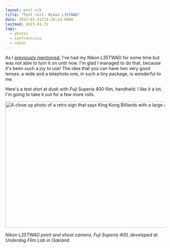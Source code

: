 ```yaml
---
layout: post.njk
title: "Test roll: Nikon L35TWAD"
date: 2023-01-31T14:20:14-0800
lastmod: 2023-01-31
tags: 
  - photos
  - sanfrancisco
  - nikon
---
```

As I [previously mentioned](https://popagandhi.com/2023/01/01/what-im-shooting.html), I've had my Nikon L35TWAD for some time but was not able to turn it on until now. I'm glad I managed to do that, because it's been such a joy to use! The idea that you can have two very good lenses: a wide and a telephoto one, in such a tiny package, is wonderful to me.

Here's a test shot at dusk with Fuji Superia 400 film, handheld: I like it a lot. I'm going to take it out for a few more rolls.

<img src="/img/db56d191f5.jpg" width="600" height="397" alt="A close up photo of a retro sign that says King Kong Billiards with a large arrow" />

*Nikon L35TWAD point and shoot camera, Fuji Superia 400, developed at Underdog Film Lab in Oakland.*
